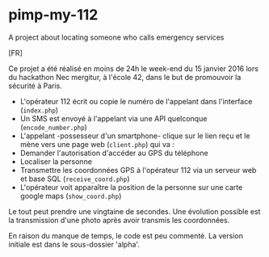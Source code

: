 # pimp-my-112
A project about locating someone who calls emergency services

[FR]

Ce projet a été réalisé en moins de 24h le week-end du 15 janvier 2016 lors du hackathon Nec mergitur, à l'école 42, dans le but de promouvoir la sécurité à Paris.

* L'opérateur 112 écrit ou copie le numéro de l'appelant dans l'interface (`index.php`)
* Un SMS est envoyé à l'appelant via une API quelconque (`encode_number.php`)
* L'appelant -possesseur d'un smartphone- clique sur le lien reçu et le mène vers une page web (`client.php`) qui va :
 * Demander l'autorisation d'accéder au GPS du téléphone
 * Localiser la personne
 * Transmettre les coordonnées GPS à l'opérateur 112 via un serveur web et base SQL (`receive_coord.php`)
* L'opérateur voit apparaître la position de la personne sur une carte google maps (`show_coord.php`)

Le tout peut prendre une vingtaine de secondes. Une évolution possible est la transmission d'une photo après avoir transmis les coordonnées.

En raison du manque de temps, le code est peu commenté. La version initiale est dans le sous-dossier 'alpha'.
